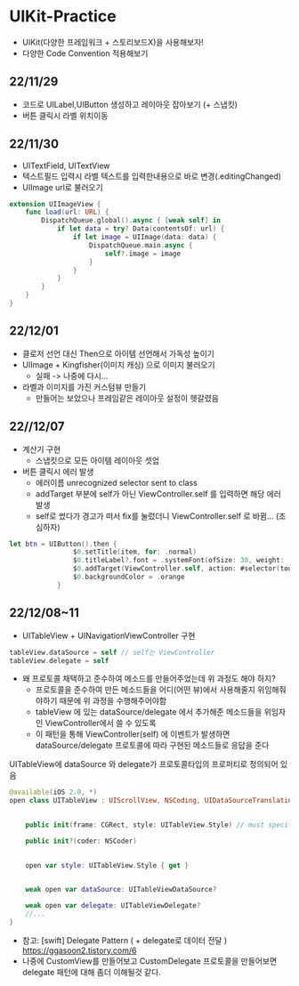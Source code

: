 # UIKit-Practice
+ UIKit(다양한 프레임워크 + 스토리보드X)을 사용해보자!
+ 다양한 Code Convention 적용해보기

## 22/11/29
+ 코드로 UILabel,UIButton 생성하고 레이아웃 잡아보기 (+ 스냅킷)
+ 버튼 클릭시 라벨 위치이동

## 22/11/30
+ UITextField, UITextView
+ 텍스트필드 입력시 라벨 텍스트를 입력한내용으로 바로 변경(.editingChanged)
+ UIImage url로 불러오기
```swift
extension UIImageView {
    func load(url: URL) {
        DispatchQueue.global().async { [weak self] in
            if let data = try? Data(contentsOf: url) {
                if let image = UIImage(data: data) {
                    DispatchQueue.main.async {
                        self?.image = image
                    }
                }
            }
        }
    }
}
```

## 22/12/01
+ 클로저 선언 대신 Then으로 아이템 선언해서 가독성 높이기 
+ UIImage + Kingfisher(이미지 캐싱) 으로 이미지 불러오기 
  + 실패 -> 나중에 다시...
+ 라벨과 이미지를 가진 커스텀뷰 만들기 
  + 만들어는 보았으나 프레임같은 레이아웃 설정이 헷갈렸음
  
## 22//12/07
+ 계산기 구현
    + 스냅킷으로 모든 아이템 레이아웃 셋업
+ 버튼 클릭시 에러 발생
    + 에러이름 unrecognized selector sent to class 
    + addTarget 부분에 self가 아닌 ViewController.self 를 입력하면 해당 에러 발생
    + self로 썼다가 경고가 떠서 fix를 눌렀더니 ViewController.self 로 바뀜... (조심하자)
```swift
let btn = UIButton().then {
                $0.setTitle(item, for: .normal)
                $0.titleLabel?.font = .systemFont(ofSize: 30, weight: .bold)
                $0.addTarget(ViewController.self, action: #selector(touchNumAndOperBtn), for: .touchUpInside)
                $0.backgroundColor = .orange
            }
```

## 22/12/08~11
+ UITableView + UINavigationViewController 구현


```swift
tableView.dataSource = self // self는 ViewController 
tableView.delegate = self
```


+ 왜 프로토콜 채택하고 준수하여 메소드를 만들어주었는데 위 과정도 해야 하지?
    + 프로토콜을 준수하여 만든 메소드들을 어디(어떤 뷰)에서 사용해줄지 위임해줘야하기 때문에 위 과정을 수행해주어야함
    + tableView 에 있는 dataSource/delegate 에서 추가해준 메소드들을 위임자인 ViewController에서 쓸 수 있도록
    + 이 패턴을 통해 ViewController(self) 에 이벤트가 발생하면 dataSource/delegate 프로토콜에 따라 구현된 메소드들로 응답을 준다



UITableView에 dataSource 와 delegate가 프로토콜타입의 프로퍼티로 정의되어 있음



```swift
@available(iOS 2.0, *)
open class UITableView : UIScrollView, NSCoding, UIDataSourceTranslating {

    
    public init(frame: CGRect, style: UITableView.Style) // must specify style at creation. -initWithFrame: calls this with UITableViewStylePlain

    public init?(coder: NSCoder)

    
    open var style: UITableView.Style { get }

    
    weak open var dataSource: UITableViewDataSource?

    weak open var delegate: UITableViewDelegate?
    //...
}
```




+ 참고: [swift] Delegate Pattern ( + delegate로 데이터 전달 ) <link>https://ggasoon2.tistory.com/6</link>
+ 나중에 CustomView를 만들어보고 CustomDelegate 프로토콜을 만들어보면 delegate 패턴에 대해 좀더 이해될것 같다.
